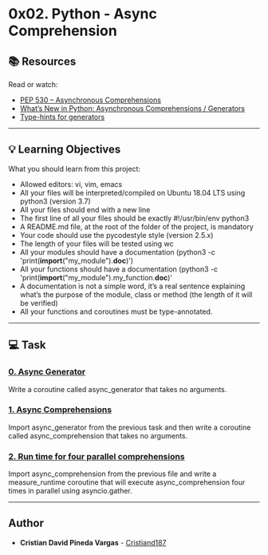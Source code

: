 # 0x02. Python - Async Comprehension

## :books: Resources
Read or watch:
* [PEP 530 – Asynchronous Comprehensions](https://intranet.hbtn.io/rltoken/aQqNRbmT_juGeeSdKdyjGQ)
* [What’s New in Python: Asynchronous Comprehensions / Generators](https://intranet.hbtn.io/rltoken/GeSDerenxLAcZuCZJoCN-Q)
* [Type-hints for generators](https://intranet.hbtn.io/rltoken/ShdGGW-q9VjtvF45H40VeA)

---
## :bulb: Learning Objectives
What you should learn from this project:

* Allowed editors: vi, vim, emacs
* All your files will be interpreted/compiled on Ubuntu 18.04 LTS using python3 (version 3.7)
* All your files should end with a new line
* The first line of all your files should be exactly #!/usr/bin/env python3
* A README.md file, at the root of the folder of the project, is mandatory
* Your code should use the pycodestyle style (version 2.5.x)
* The length of your files will be tested using wc
* All your modules should have a documentation (python3 -c 'print(__import__("my_module").__doc__)')
* All your functions should have a documentation (python3 -c 'print(__import__("my_module").my_function.__doc__)'
* A documentation is not a simple word, it’s a real sentence explaining what’s the purpose of the module, class or method (the length of it will be verified)
* All your functions and coroutines must be type-annotated.

---
## :computer: Task

### [0. Async Generator](./0-async_generator.py)
Write a coroutine called async_generator that takes no arguments. 


### [1. Async Comprehensions](./1-async_comprehension.py)
Import async_generator from the previous task and then write a coroutine called async_comprehension that takes no arguments. 


### [2. Run time for four parallel comprehensions](./2-measure_runtime.py)
Import async_comprehension from the previous file and write a measure_runtime coroutine that will execute async_comprehension four times in parallel using asyncio.gather.

---

## Author
* **Cristian David Pineda Vargas** - [Cristiand187](https://github.com/Cristiand187)